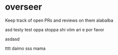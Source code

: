 # overseer
Keep track of open PRs and reviews on them
alabalba

asd
testy test
oppa stoppa
shi viim
ari e
por favor

asdasd

tttt
daimo
sss
mama


